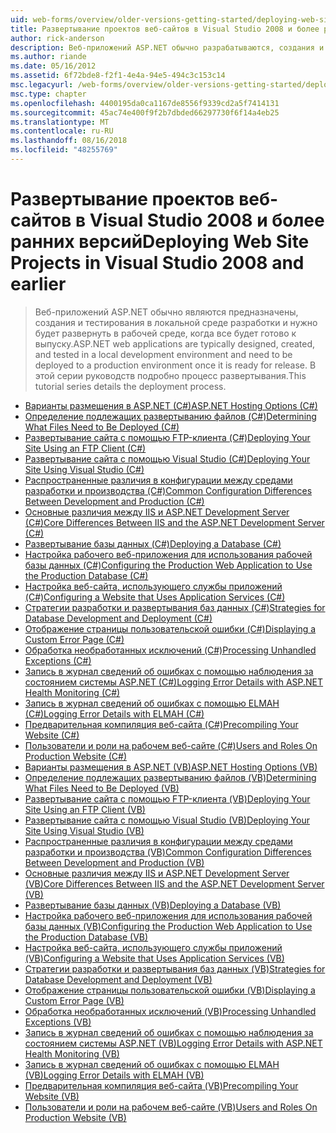 ```yaml
---
uid: web-forms/overview/older-versions-getting-started/deploying-web-site-projects/index
title: Развертывание проектов веб-сайтов в Visual Studio 2008 и более ранних версий | Документация Майкрософт
author: rick-anderson
description: Веб-приложений ASP.NET обычно разрабатываются, создания и тестирования в локальной среде разработки и должны быть развернуты в рабочей среде o...
ms.author: riande
ms.date: 05/16/2012
ms.assetid: 6f72bde8-f2f1-4e4a-94e5-494c3c153c14
msc.legacyurl: /web-forms/overview/older-versions-getting-started/deploying-web-site-projects
msc.type: chapter
ms.openlocfilehash: 4400195da0ca1167de8556f9339cd2a5f7414131
ms.sourcegitcommit: 45ac74e400f9f2b7dbded66297730f6f14a4eb25
ms.translationtype: MT
ms.contentlocale: ru-RU
ms.lasthandoff: 08/16/2018
ms.locfileid: "48255769"
---
```

<a name="deploying-web-site-projects-in-visual-studio-2008-and-earlier"></a><span data-ttu-id="27858-103">Развертывание проектов веб-сайтов в Visual Studio 2008 и более ранних версий</span><span class="sxs-lookup"><span data-stu-id="27858-103">Deploying Web Site Projects in Visual Studio 2008 and earlier</span></span>
====================
> <span data-ttu-id="27858-104">Веб-приложений ASP.NET обычно являются предназначены, создания и тестирования в локальной среде разработки и нужно будет развернуть в рабочей среде, когда все будет готово к выпуску.</span><span class="sxs-lookup"><span data-stu-id="27858-104">ASP.NET web applications are typically designed, created, and tested in a local development environment and need to be deployed to a production environment once it is ready for release.</span></span> <span data-ttu-id="27858-105">В этой серии руководств подробно процесс развертывания.</span><span class="sxs-lookup"><span data-stu-id="27858-105">This tutorial series details the deployment process.</span></span>


- [<span data-ttu-id="27858-106">Варианты размещения в ASP.NET (C#)</span><span class="sxs-lookup"><span data-stu-id="27858-106">ASP.NET Hosting Options (C#)</span></span>](asp-net-hosting-options-cs.md)
- [<span data-ttu-id="27858-107">Определение подлежащих развертыванию файлов (C#)</span><span class="sxs-lookup"><span data-stu-id="27858-107">Determining What Files Need to Be Deployed (C#)</span></span>](determining-what-files-need-to-be-deployed-cs.md)
- [<span data-ttu-id="27858-108">Развертывание сайта с помощью FTP-клиента (C#)</span><span class="sxs-lookup"><span data-stu-id="27858-108">Deploying Your Site Using an FTP Client (C#)</span></span>](deploying-your-site-using-an-ftp-client-cs.md)
- [<span data-ttu-id="27858-109">Развертывание сайта с помощью Visual Studio (C#)</span><span class="sxs-lookup"><span data-stu-id="27858-109">Deploying Your Site Using Visual Studio (C#)</span></span>](deploying-your-site-using-visual-studio-cs.md)
- [<span data-ttu-id="27858-110">Распространенные различия в конфигурации между средами разработки и производства (C#)</span><span class="sxs-lookup"><span data-stu-id="27858-110">Common Configuration Differences Between Development and Production (C#)</span></span>](common-configuration-differences-between-development-and-production-cs.md)
- [<span data-ttu-id="27858-111">Основные различия между IIS и ASP.NET Development Server (C#)</span><span class="sxs-lookup"><span data-stu-id="27858-111">Core Differences Between IIS and the ASP.NET Development Server (C#)</span></span>](core-differences-between-iis-and-the-asp-net-development-server-cs.md)
- [<span data-ttu-id="27858-112">Развертывание базы данных (C#)</span><span class="sxs-lookup"><span data-stu-id="27858-112">Deploying a Database (C#)</span></span>](deploying-a-database-cs.md)
- [<span data-ttu-id="27858-113">Настройка рабочего веб-приложения для использования рабочей базы данных (C#)</span><span class="sxs-lookup"><span data-stu-id="27858-113">Configuring the Production Web Application to Use the Production Database (C#)</span></span>](configuring-the-production-web-application-to-use-the-production-database-cs.md)
- [<span data-ttu-id="27858-114">Настройка веб-сайта, использующего службы приложений (C#)</span><span class="sxs-lookup"><span data-stu-id="27858-114">Configuring a Website that Uses Application Services (C#)</span></span>](configuring-a-website-that-uses-application-services-cs.md)
- [<span data-ttu-id="27858-115">Стратегии разработки и развертывания баз данных (C#)</span><span class="sxs-lookup"><span data-stu-id="27858-115">Strategies for Database Development and Deployment (C#)</span></span>](strategies-for-database-development-and-deployment-cs.md)
- [<span data-ttu-id="27858-116">Отображение страницы пользовательской ошибки (C#)</span><span class="sxs-lookup"><span data-stu-id="27858-116">Displaying a Custom Error Page (C#)</span></span>](displaying-a-custom-error-page-cs.md)
- [<span data-ttu-id="27858-117">Обработка необработанных исключений (C#)</span><span class="sxs-lookup"><span data-stu-id="27858-117">Processing Unhandled Exceptions (C#)</span></span>](processing-unhandled-exceptions-cs.md)
- [<span data-ttu-id="27858-118">Запись в журнал сведений об ошибках с помощью наблюдения за состоянием системы ASP.NET (C#)</span><span class="sxs-lookup"><span data-stu-id="27858-118">Logging Error Details with ASP.NET Health Monitoring (C#)</span></span>](logging-error-details-with-asp-net-health-monitoring-cs.md)
- [<span data-ttu-id="27858-119">Запись в журнал сведений об ошибках с помощью ELMAH (C#)</span><span class="sxs-lookup"><span data-stu-id="27858-119">Logging Error Details with ELMAH (C#)</span></span>](logging-error-details-with-elmah-cs.md)
- [<span data-ttu-id="27858-120">Предварительная компиляция веб-сайта (C#)</span><span class="sxs-lookup"><span data-stu-id="27858-120">Precompiling Your Website (C#)</span></span>](precompiling-your-website-cs.md)
- [<span data-ttu-id="27858-121">Пользователи и роли на рабочем веб-сайте (C#)</span><span class="sxs-lookup"><span data-stu-id="27858-121">Users and Roles On Production Website (C#)</span></span>](users-and-roles-on-the-production-website-cs.md)
- [<span data-ttu-id="27858-122">Варианты размещения в ASP.NET (VB)</span><span class="sxs-lookup"><span data-stu-id="27858-122">ASP.NET Hosting Options (VB)</span></span>](asp-net-hosting-options-vb.md)
- [<span data-ttu-id="27858-123">Определение подлежащих развертыванию файлов (VB)</span><span class="sxs-lookup"><span data-stu-id="27858-123">Determining What Files Need to Be Deployed (VB)</span></span>](determining-what-files-need-to-be-deployed-vb.md)
- [<span data-ttu-id="27858-124">Развертывание сайта с помощью FTP-клиента (VB)</span><span class="sxs-lookup"><span data-stu-id="27858-124">Deploying Your Site Using an FTP Client (VB)</span></span>](deploying-your-site-using-an-ftp-client-vb.md)
- [<span data-ttu-id="27858-125">Развертывание сайта с помощью Visual Studio (VB)</span><span class="sxs-lookup"><span data-stu-id="27858-125">Deploying Your Site Using Visual Studio (VB)</span></span>](deploying-your-site-using-visual-studio-vb.md)
- [<span data-ttu-id="27858-126">Распространенные различия в конфигурации между средами разработки и производства (VB)</span><span class="sxs-lookup"><span data-stu-id="27858-126">Common Configuration Differences Between Development and Production (VB)</span></span>](common-configuration-differences-between-development-and-production-vb.md)
- [<span data-ttu-id="27858-127">Основные различия между IIS и ASP.NET Development Server (VB)</span><span class="sxs-lookup"><span data-stu-id="27858-127">Core Differences Between IIS and the ASP.NET Development Server (VB)</span></span>](core-differences-between-iis-and-the-asp-net-development-server-vb.md)
- [<span data-ttu-id="27858-128">Развертывание базы данных (VB)</span><span class="sxs-lookup"><span data-stu-id="27858-128">Deploying a Database (VB)</span></span>](deploying-a-database-vb.md)
- [<span data-ttu-id="27858-129">Настройка рабочего веб-приложения для использования рабочей базы данных (VB)</span><span class="sxs-lookup"><span data-stu-id="27858-129">Configuring the Production Web Application to Use the Production Database (VB)</span></span>](configuring-the-production-web-application-to-use-the-production-database-vb.md)
- [<span data-ttu-id="27858-130">Настройка веб-сайта, использующего службы приложений (VB)</span><span class="sxs-lookup"><span data-stu-id="27858-130">Configuring a Website that Uses Application Services (VB)</span></span>](configuring-a-website-that-uses-application-services-vb.md)
- [<span data-ttu-id="27858-131">Стратегии разработки и развертывания баз данных (VB)</span><span class="sxs-lookup"><span data-stu-id="27858-131">Strategies for Database Development and Deployment (VB)</span></span>](strategies-for-database-development-and-deployment-vb.md)
- [<span data-ttu-id="27858-132">Отображение страницы пользовательской ошибки (VB)</span><span class="sxs-lookup"><span data-stu-id="27858-132">Displaying a Custom Error Page (VB)</span></span>](displaying-a-custom-error-page-vb.md)
- [<span data-ttu-id="27858-133">Обработка необработанных исключений (VB)</span><span class="sxs-lookup"><span data-stu-id="27858-133">Processing Unhandled Exceptions (VB)</span></span>](processing-unhandled-exceptions-vb.md)
- [<span data-ttu-id="27858-134">Запись в журнал сведений об ошибках с помощью наблюдения за состоянием системы ASP.NET (VB)</span><span class="sxs-lookup"><span data-stu-id="27858-134">Logging Error Details with ASP.NET Health Monitoring (VB)</span></span>](logging-error-details-with-asp-net-health-monitoring-vb.md)
- [<span data-ttu-id="27858-135">Запись в журнал сведений об ошибках с помощью ELMAH (VB)</span><span class="sxs-lookup"><span data-stu-id="27858-135">Logging Error Details with ELMAH (VB)</span></span>](logging-error-details-with-elmah-vb.md)
- [<span data-ttu-id="27858-136">Предварительная компиляция веб-сайта (VB)</span><span class="sxs-lookup"><span data-stu-id="27858-136">Precompiling Your Website (VB)</span></span>](precompiling-your-website-vb.md)
- [<span data-ttu-id="27858-137">Пользователи и роли на рабочем веб-сайте (VB)</span><span class="sxs-lookup"><span data-stu-id="27858-137">Users and Roles On Production Website (VB)</span></span>](users-and-roles-on-the-production-website-vb.md)
